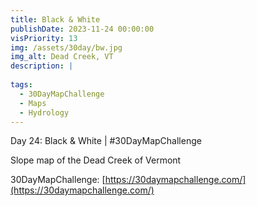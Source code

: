 ```yaml
---
title: Black & White
publishDate: 2023-11-24 00:00:00
visPriority: 13
img: /assets/30day/bw.jpg
img_alt: Dead Creek, VT
description: |
  
tags:
  - 30DayMapChallenge
  - Maps
  - Hydrology
---
```


Day 24: Black & White | #30DayMapChallenge

Slope map of the Dead Creek of Vermont

30DayMapChallenge:  [https://30daymapchallenge.com/](https://30daymapchallenge.com/)
